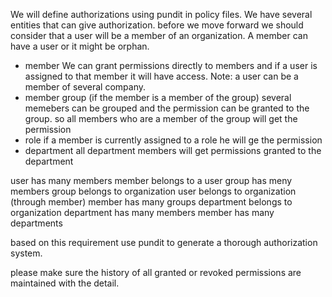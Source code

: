 We will define authorizations using pundit in policy files. 
We have several entities that can give authorization. before we move forward we should consider that a user will be a member of an organization.
A member can have a user or it might be orphan. 

- member 
  We can grant permissions directly to members and if a user is assigned to that member it will have access.
  Note: a user can be a member of several company. 
- member group (if the member is a member of the group)
  several memebers can be grouped and the permission can be granted to the group. so all members who are a member of the group will get the permission
- role
  if a member is currently assigned to a role he will ge the permission
- department
  all department members will get permissions granted to the department


user has many members
member belongs to a user 
group has meny members 
group belongs to organization 
user belongs to organization (through member)
member has many groups
department belongs to organization
department has many members
member has many departments


based on this requirement use pundit to generate a thorough authorization system. 

please make sure the history of all granted or revoked permissions are maintained with the detail. 